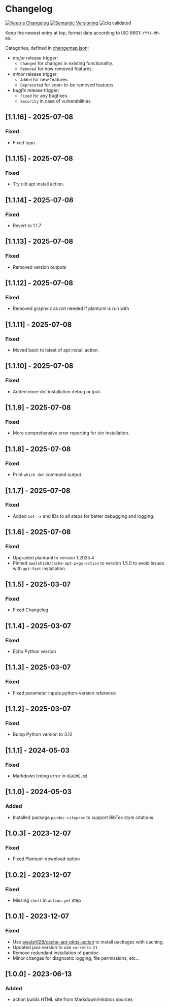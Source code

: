 # Changelog

[![Keep a Changelog](https://img.shields.io/badge/Keep%20a%20Changelog-1.0.0-informational)](https://keepachangelog.com/en/1.0.0/)
[![Semantic Versioning](https://img.shields.io/badge/Sematic%20Versioning-2.0.0-informational)](https://semver.org/spec/v2.0.0.html)
![clq validated](https://img.shields.io/badge/clq-validated-success)

Keep the newest entry at top, format date according to ISO 8601: `YYYY-MM-DD`.

Categories, defined in [changemap.json](.github/clq/changemap.json):

- *major* release trigger:
  - `Changed` for changes in existing functionality.
  - `Removed` for now removed features.
- *minor* release trigger:
  - `Added` for new features.
  - `Deprecated` for soon-to-be removed features.
- *bugfix* release trigger:
  - `Fixed` for any bugfixes.
  - `Security` in case of vulnerabilities.

## [1.1.16] - 2025-07-08

### Fixed

- Fixed typo.

## [1.1.15] - 2025-07-08

### Fixed

- Try old apt install action.

## [1.1.14] - 2025-07-08

### Fixed

- Revert to 1.1.7

## [1.1.13] - 2025-07-08

### Fixed

- Removed version outputs

## [1.1.12] - 2025-07-08

### Fixed

- Removed graphviz as not needed if plantuml is run with

## [1.1.11] - 2025-07-08

### Fixed

- Moved back to latest of apt install action.

## [1.1.10] - 2025-07-08

### Fixed

- Added more dot installation debug output.

## [1.1.9] - 2025-07-08

### Fixed

- More comprehensive error reporting for `dot` installation.

## [1.1.8] - 2025-07-08

### Fixed

- Print `which dot` command output.

## [1.1.7] - 2025-07-08

### Fixed

- Added `set -x` and IDs to all steps for better debugging and logging.

## [1.1.6] - 2025-07-08

### Fixed

- Upgraded plantuml to version 1.2025.4
- Pinned `awalsh128/cache-apt-pkgs-action` to version 1.5.0 to avoid issues with `apt-fast` installation.

## [1.1.5] - 2025-03-07

### Fixed

- Fixed Changelog

## [1.1.4] - 2025-03-07

### Fixed

- Echo Python version

## [1.1.3] - 2025-03-07

### Fixed

- Fixed parameter inputs.python-version reference

## [1.1.2] - 2025-03-07

### Fixed

- Bump Python version to 3.12

## [1.1.1] - 2024-05-03

### Fixed

- Markdown linting error in `README.md`

## [1.1.0] - 2024-05-03

### Added

- Installed package `pandoc-citeproc` to support BibTex style citations.

## [1.0.3] - 2023-12-07

### Fixed

- Fixed Plantuml download option

## [1.0.2] - 2023-12-07

### Fixed

- Missing `shell` in `action.yml` step

## [1.0.1] - 2023-12-07

### Fixed

- Use [awalsh128/cache-apt-pkgs-action](https://github.com/awalsh128/cache-apt-pkgs-action) to install packages with caching.
- Updated java version to use `corretto-21`
- Remove redundant installation of pandoc
- Minor changes for diagnostic logging, file permissions, etc...

## [1.0.0] - 2023-06-13

### Added

- action builds HTML site from Markdown/mkdocs sources
